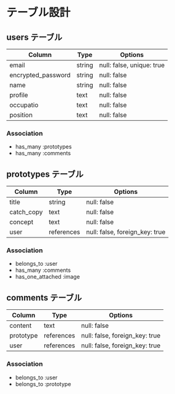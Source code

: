 # テーブル設計

## users テーブル
| Column             | Type   | Options     |
| ------------------ | ------ | ----------- |
| email              | string | null: false, unique: true |
| encrypted_password | string | null: false |
| name	             | string	| null: false |
| profile	           | text	  | null: false |
|occupatio           |  text	| null: false |
|position            |	text	| null: false |

### Association
- has_many :prototypes
- has_many :comments




## prototypes テーブル
| Column             | Type   | Options     |
| ------------------ | ------ | ----------- |
| title	             |string	| null: false |
| catch_copy	       |text	  | null: false |
| concept	           |text	  | null: false |
| user	             |references|	null: false, foreign_key: true|

### Association
- belongs_to :user
- has_many :comments
- has_one_attached :image





## comments テーブル
| Column             | Type   | Options     |
| ------------------ | ------ | ----------- |
| content	           |  text	| null: false |
| prototype	         | references	| null: false, foreign_key: true |
| user	             | references	| null: false, foreign_key: true |

### Association
- belongs_to :user
- belongs_to :prototype